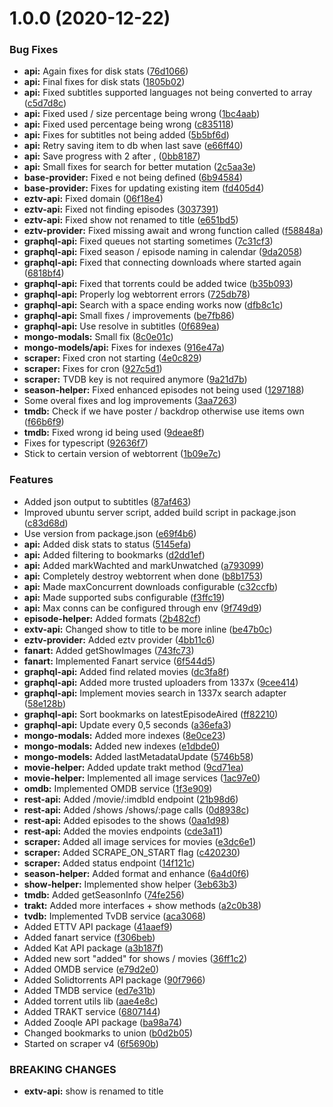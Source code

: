 # 1.0.0 (2020-12-22)


### Bug Fixes

* **api:** Again fixes for disk stats ([76d1066](https://github.com/pct-org/popcorn-env/commit/76d10669dadc3d839b37f736288e78e792b453d0))
* **api:** Final fixes for disk stats ([1805b02](https://github.com/pct-org/popcorn-env/commit/1805b027e9ff0c7de29d536a1c943f50ae0330f6))
* **api:** Fixed subtitles supported languages not being converted to array ([c5d7d8c](https://github.com/pct-org/popcorn-env/commit/c5d7d8c26f1a26ec14882c697382e3f55fafdf61))
* **api:** Fixed used / size percentage being wrong ([1bc4aab](https://github.com/pct-org/popcorn-env/commit/1bc4aabecc810929fd553238c9f977b2e4edc29a))
* **api:** Fixed used percentage being wrong ([c835118](https://github.com/pct-org/popcorn-env/commit/c8351185b24512f3619c8ab8133e88e7d17668fe))
* **api:** Fixes for subtitles not being added ([5b5bf6d](https://github.com/pct-org/popcorn-env/commit/5b5bf6d922af35d0b499197e152e2664a5946546))
* **api:** Retry saving item to db when last save ([e66ff40](https://github.com/pct-org/popcorn-env/commit/e66ff40811b6cf1dee3387882022f4aa45482bef))
* **api:** Save progress with 2 after , ([0bb8187](https://github.com/pct-org/popcorn-env/commit/0bb818757bb1a53356005430ff5d7d5a53133752))
* **api:** Small fixes for search for better mutation ([2c5aa3e](https://github.com/pct-org/popcorn-env/commit/2c5aa3e268ffc64db1a346252f98133f89e9674e))
* **base-provider:** Fixed e not being defined ([6b94584](https://github.com/pct-org/popcorn-env/commit/6b9458492740187307ce04085106200017a31aa3))
* **base-provider:** Fixes for updating existing item ([fd405d4](https://github.com/pct-org/popcorn-env/commit/fd405d482b1a05c66ff37a2181d6d9dd62c81bf6))
* **eztv-api:** Fixed domain ([06f18e4](https://github.com/pct-org/popcorn-env/commit/06f18e415f04992f23d36f91305a643ded63726f))
* **eztv-api:** Fixed not finding episodes ([3037391](https://github.com/pct-org/popcorn-env/commit/3037391df35af793aec4abad59418d3568e8e36f))
* **eztv-api:** Fixed show not renamed to title ([e651bd5](https://github.com/pct-org/popcorn-env/commit/e651bd54fa04690b2043f0b1d5039dbd623d1cf8))
* **eztv-provider:** Fixed missing await and wrong function called ([f58848a](https://github.com/pct-org/popcorn-env/commit/f58848a2906123e9023439d66734543bb8cda451))
* **graphql-api:** Fixed queues not starting sometimes ([7c31cf3](https://github.com/pct-org/popcorn-env/commit/7c31cf390b29a2a21ef94e62a2f369bc0f6d0318))
* **graphql-api:** Fixed season / episode naming in calendar ([9da2058](https://github.com/pct-org/popcorn-env/commit/9da20581a4f60bc58dee0f513bac54b8d8b610de))
* **graphql-api:** Fixed that connecting downloads where started again ([6818bf4](https://github.com/pct-org/popcorn-env/commit/6818bf4158e918402796ff6c1cd3b81f50da95d3))
* **graphql-api:** Fixed that torrents could be added twice ([b35b093](https://github.com/pct-org/popcorn-env/commit/b35b093304db9f1caa01c4ebd6437e29217671fa))
* **graphql-api:** Properly log webtorrent errors ([725db78](https://github.com/pct-org/popcorn-env/commit/725db780c7eaa42fb551a91a9227c71eaa210eb3))
* **graphql-api:** Search with a space ending works now ([dfb8c1c](https://github.com/pct-org/popcorn-env/commit/dfb8c1c4823f5935478c36cf2bcbf25364509f6a))
* **graphql-api:** Small fixes / improvements ([be7fb86](https://github.com/pct-org/popcorn-env/commit/be7fb86ee643a6dca103e097a92d58ed91f2d20c))
* **graphql-api:** Use resolve in subtitles ([0f689ea](https://github.com/pct-org/popcorn-env/commit/0f689eaaa218e1bf9b9e2b0b3ea17ba00fe33488))
* **mongo-modals:** Small fix ([8c0e01c](https://github.com/pct-org/popcorn-env/commit/8c0e01c69721cf64f8c20c4d80789607cb29d98f))
* **mongo-models/api:** Fixes for indexes ([916e47a](https://github.com/pct-org/popcorn-env/commit/916e47a9421968b963ccf1d2bd0805cafdfff733))
* **scraper:** Fixed cron not starting ([4e0c829](https://github.com/pct-org/popcorn-env/commit/4e0c8294667f36afec1f2697ed6e93864ab55d38))
* **scraper:** Fixes for cron ([927c5d1](https://github.com/pct-org/popcorn-env/commit/927c5d1945b21fc198aab5e7b951bd3af0ea7962))
* **scraper:** TVDB key is not required anymore ([9a21d7b](https://github.com/pct-org/popcorn-env/commit/9a21d7b78407a0f93604af077fb39d5e9c5c9932))
* **season-helper:** Fixed enhanced episodes not being used ([1297188](https://github.com/pct-org/popcorn-env/commit/1297188a78894b5a8f68c9fd740579292b96507f))
* Some overal fixes and log improvements ([3aa7263](https://github.com/pct-org/popcorn-env/commit/3aa72630f53036164e82946410fcf4eda5cf4db0))
* **tmdb:** Check if we have poster / backdrop otherwise use items own ([f66b6f9](https://github.com/pct-org/popcorn-env/commit/f66b6f9504b1296f95819156f8d9ee3869b21cee))
* **tmdb:** Fixed wrong id being used ([9deae8f](https://github.com/pct-org/popcorn-env/commit/9deae8f6e156c7a1619c022af591926081873238))
* Fixes for typescript ([92636f7](https://github.com/pct-org/popcorn-env/commit/92636f78bff9590f11934edbfca1dc61ee99d1eb))
* Stick to certain version of webtorrent ([1b09e7c](https://github.com/pct-org/popcorn-env/commit/1b09e7c360ac572e2b64b851fef00d317bb1bda4))


### Features

* Added json output to subtitles ([87af463](https://github.com/pct-org/popcorn-env/commit/87af4638f90e139b2c6fe55047aa79500e09f820))
* Improved ubuntu server script, added build script in package.json ([c83d68d](https://github.com/pct-org/popcorn-env/commit/c83d68d6edfd96f8351ccc79481d2690ea9a070d))
* Use version from package.json ([e69f4b6](https://github.com/pct-org/popcorn-env/commit/e69f4b645720130f6012833d37b6aaf22123ae9c))
* **api:** Added disk stats to status ([5145efa](https://github.com/pct-org/popcorn-env/commit/5145efa2fea2e936e755bdd573289fe88dda2764))
* **api:** Added filtering to bookmarks ([d2dd1ef](https://github.com/pct-org/popcorn-env/commit/d2dd1ef0aa33ac32eec4a0b3864f1616876f111c))
* **api:** Added markWachted and markUnwatched ([a793099](https://github.com/pct-org/popcorn-env/commit/a79309974055ee2cc2324ce9b14e542b51f78288))
* **api:** Completely destroy webtorrent when done ([b8b1753](https://github.com/pct-org/popcorn-env/commit/b8b1753a4929577517bc41a9e1cd81734bc51d55))
* **api:** Made maxConcurrent downloads configurable ([c32ccfb](https://github.com/pct-org/popcorn-env/commit/c32ccfb9803675f94fdd9b33b8c205c624566799))
* **api:** Made supported subs configurable ([f3ffc19](https://github.com/pct-org/popcorn-env/commit/f3ffc19a6fcdf6848782ea0066abf02af15ebdb7))
* **api:** Max conns can be configured through env ([9f749d9](https://github.com/pct-org/popcorn-env/commit/9f749d9af851e75c3869af2f090d3e26ec0e4c92))
* **episode-helper:** Added formats ([2b482cf](https://github.com/pct-org/popcorn-env/commit/2b482cfa68fc2efe06861fdc8820527e3ede4c2d))
* **extv-api:** Changed show to title to be more inline ([be47b0c](https://github.com/pct-org/popcorn-env/commit/be47b0c287f556cc4cabc226f2fea4d5bae05350))
* **eztv-provider:** Added eztv provider ([4bb11c6](https://github.com/pct-org/popcorn-env/commit/4bb11c6f2b78b8c9892907c263bca3d600038787))
* **fanart:** Added getShowImages ([743fc73](https://github.com/pct-org/popcorn-env/commit/743fc73dc8b1804846d8081736a7eac53844054e))
* **fanart:** Implemented Fanart service ([6f544d5](https://github.com/pct-org/popcorn-env/commit/6f544d5249ae8d207db6a4a9a1e0dc95f38e8319))
* **graphql-api:** Added find related movies ([dc3fa8f](https://github.com/pct-org/popcorn-env/commit/dc3fa8f627154d5f04e28aa68e876b14fb8df8ac))
* **graphql-api:** Added more trusted uploaders from 1337x ([9cee414](https://github.com/pct-org/popcorn-env/commit/9cee4148864ff2f2639c4c84ee718fc36abc7385))
* **graphql-api:** Implement movies search in 1337x search adapter ([58e128b](https://github.com/pct-org/popcorn-env/commit/58e128b5cd1e113386c78b3e51f7e5370416d756))
* **graphql-api:** Sort bookmarks on latestEpisodeAired ([ff82210](https://github.com/pct-org/popcorn-env/commit/ff82210999ddfb00296b1c9c98fd577d551295b0))
* **graphql-api:** Update every 0,5 seconds ([a36efa3](https://github.com/pct-org/popcorn-env/commit/a36efa35a52e464d4d42ef9eb23ca4af0362a08a))
* **mongo-modals:** Added more indexes ([8e0ce23](https://github.com/pct-org/popcorn-env/commit/8e0ce23417fa06b59f2fcd6ac33826d2c5766e55))
* **mongo-modals:** Added new indexes ([e1dbde0](https://github.com/pct-org/popcorn-env/commit/e1dbde08bf9f3926fad9518a21eef7075012d444))
* **mongo-models:** Added lastMetadataUpdate ([5746b58](https://github.com/pct-org/popcorn-env/commit/5746b58d93b44d74079622ddd1e6a7263e442529))
* **movie-helper:** Added update trakt method ([9cd71ea](https://github.com/pct-org/popcorn-env/commit/9cd71eaf96a9cc97795d2cb3f695972e7ac03a5f))
* **movie-helper:** Implemented all image services ([1ac97e0](https://github.com/pct-org/popcorn-env/commit/1ac97e0f796900fa3a4656fe1433e7cf57f26c8e))
* **omdb:** Implemented OMDB service ([1f3e909](https://github.com/pct-org/popcorn-env/commit/1f3e9096e5d9fb47dd395da13113bb93906af5c8))
* **rest-api:** Added /movie/:imdbId endpoint ([21b98d6](https://github.com/pct-org/popcorn-env/commit/21b98d64845063cc960cc1833c361289510f9191))
* **rest-api:** Added /shows /shows/:page calls ([0d8938c](https://github.com/pct-org/popcorn-env/commit/0d8938c2d5eca2f66502a0fd7382a7ddb046057c))
* **rest-api:** Added episodes to the shows ([0aa1d98](https://github.com/pct-org/popcorn-env/commit/0aa1d98319865d4d3d3b51dbfbed42e6caf45bdb))
* **rest-api:** Added the movies endpoints ([cde3a11](https://github.com/pct-org/popcorn-env/commit/cde3a111d07fadd32d69f7112935d97920a7bfcf))
* **scraper:** Added all image services for movies ([e3dc6e1](https://github.com/pct-org/popcorn-env/commit/e3dc6e1a18307afb4a9f935a45e158f472823cd4))
* **scraper:** Added SCRAPE_ON_START flag ([c420230](https://github.com/pct-org/popcorn-env/commit/c42023085482c7c05ba0de11ebe5e77d3af8f8ab))
* **scraper:** Added status endpoint ([14f121c](https://github.com/pct-org/popcorn-env/commit/14f121cbfaf595b275a15bf8562b2bd0f9ca17ae))
* **season-helper:** Added format and enhance ([6a4d0f6](https://github.com/pct-org/popcorn-env/commit/6a4d0f6d3902e3694632e8122d607040b39d63f2))
* **show-helper:** Implemented show helper ([3eb63b3](https://github.com/pct-org/popcorn-env/commit/3eb63b3c295ffdfb359deb27869f7fc630ff943a))
* **tmdb:** Added getSeasonInfo ([74fe256](https://github.com/pct-org/popcorn-env/commit/74fe2565d51b1a4a175db0ec5762e7ccbe8eb38b))
* **trakt:** Added more interfaces + show methods ([a2c0b38](https://github.com/pct-org/popcorn-env/commit/a2c0b38748cb3f7d1cb9fc1e304df83d83af006e))
* **tvdb:** Implemented TvDB service ([aca3068](https://github.com/pct-org/popcorn-env/commit/aca3068cd5a9041230b932b5e828c6b69e67a612))
* Added ETTV API package ([41aaef9](https://github.com/pct-org/popcorn-env/commit/41aaef94967ab274c1d90c3f215db06fbe6349fa))
* Added fanart service ([f306beb](https://github.com/pct-org/popcorn-env/commit/f306beb766b85ef5ee6d0205717b908d1f79086e))
* Added Kat API package ([a3b187f](https://github.com/pct-org/popcorn-env/commit/a3b187f20bfdcc020766173908c9da8004798d51))
* Added new sort "added" for shows / movies ([36ff1c2](https://github.com/pct-org/popcorn-env/commit/36ff1c2bf9df1d2c32e97fa832d1150f68aa2522))
* Added OMDB service ([e79d2e0](https://github.com/pct-org/popcorn-env/commit/e79d2e02e2dc159614a842e25f3734291072adba))
* Added Solidtorrents API package ([90f7966](https://github.com/pct-org/popcorn-env/commit/90f796680db2d536454a8bbc27f538b53ee66351))
* Added TMDB service ([ed7e31b](https://github.com/pct-org/popcorn-env/commit/ed7e31bb9a49a3337005ac5fa5eb765bcf7cf879))
* Added torrent utils lib ([aae4e8c](https://github.com/pct-org/popcorn-env/commit/aae4e8ca552e5d99511ae4d4354737b5083f399e))
* Added TRAKT service ([6807144](https://github.com/pct-org/popcorn-env/commit/68071447b7810bb7e8abce5bf39c5415b740b915))
* Added Zooqle API package ([ba98a74](https://github.com/pct-org/popcorn-env/commit/ba98a741afcf65c3345dfe29db3a5c885d520b32))
* Changed bookmarks to union ([b0d2b05](https://github.com/pct-org/popcorn-env/commit/b0d2b05911a31c11f54fa733c9507612884c80ec))
* Started on scraper v4 ([6f5690b](https://github.com/pct-org/popcorn-env/commit/6f5690b7bf6989272bb9b49dce248585e94d842c))


### BREAKING CHANGES

* **extv-api:** show is renamed to title



